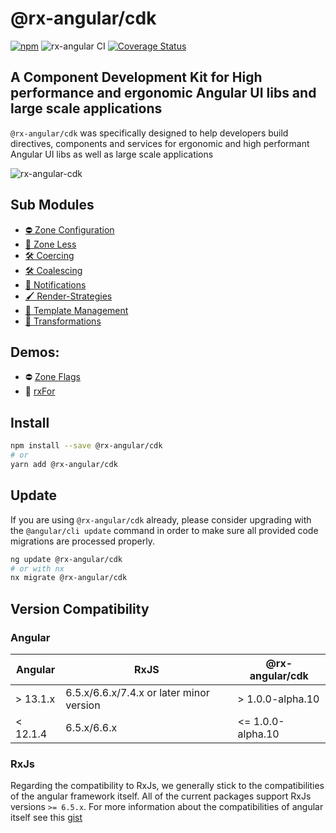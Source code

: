 # @rx-angular/cdk

[![npm](https://img.shields.io/npm/v/%40rx-angular%2Fcdk.svg)](https://www.npmjs.com/package/%40rx-angular%2Fcdk)
![rx-angular CI](https://github.com/rx-angular/rx-angular/workflows/rx-angular%20CI/badge.svg?branch=main)
[![Coverage Status](https://raw.githubusercontent.com/rx-angular/rx-angular/github-pages/docs/test-coverage/cdk/jest-coverage-badge.svg)](https://rx-angular.github.io/rx-angular/test-coverage/cdk/lcov-report/index.html)

## A Component Development Kit for High performance and ergonomic Angular UI libs and large scale applications

`@rx-angular/cdk` was specifically designed to help developers build directives, components and services for ergonomic and high performant Angular UI libs as well as large scale
applications

![rx-angular-cdk](https://user-images.githubusercontent.com/10064416/115325340-b8ed0800-a18b-11eb-9896-28c91c9e7801.png)

## Sub Modules


- [⛔ Zone Configuration](https://github.com/rx-angular/rx-angular/blob/main/libs/cdk/zone-configurations)
- [🚫 Zone Less](https://github.com/rx-angular/rx-angular/blob/main/libs/cdk/zone-less)
- [🛠 Coercing](https://github.com/rx-angular/rx-angular/blob/main/libs/cdk/coercing)
- [🛠 Coalescing](https://github.com/rx-angular/rx-angular/blob/main/libs/cdk/coalescing)
- [📡 Notifications](https://github.com/rx-angular/rx-angular/blob/main/libs/cdk/notifications)
- [🖌 Render-Strategies](https://github.com/rx-angular/rx-angular/tree/main/libs/cdk/render-strategies)
- [🔳 Template Management](https://github.com/rx-angular/rx-angular/tree/main/libs/cdk/template)
- [🔳 Transformations](https://github.com/rx-angular/rx-angular/tree/main/libs/cdk/transformations)


## Demos:

- ⛔ [Zone Flags](https://github.com/BioPhoton/rx-angular-cdk-zone-configuration)
- 🔳 [rxFor](https://stackblitz.com/edit/rx-angular-cdk-demos-c52q34)

## Install

```bash
npm install --save @rx-angular/cdk
# or
yarn add @rx-angular/cdk
```

## Update

If you are using `@rx-angular/cdk` already, please consider upgrading with the `@angular/cli update` command in order
to make sure all provided code migrations are processed properly.

```bash
ng update @rx-angular/cdk
# or with nx
nx migrate @rx-angular/cdk
```

## Version Compatibility

### Angular
|   Angular      |   RxJS                                                     | @rx-angular/cdk    |
|---------------|-------------------------------------------|----------------------|
|  > 13.1.x       | 6.5.x/6.6.x/7.4.x or later minor version  | > 1.0.0-alpha.10     |
| < 12.1.4        | 6.5.x/6.6.x                                              | <= 1.0.0-alpha.10   |

### RxJs

Regarding the compatibility to RxJs, we generally stick to the compatibilities of the angular framework itself.
All of the current packages support RxJs versions `>= 6.5.x`.
For more information about the compatibilities of angular itself see this [gist](https://gist.github.com/LayZeeDK/c822cc812f75bb07b7c55d07ba2719b3)
